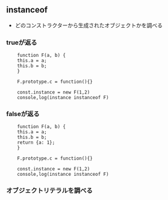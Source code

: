 ## instanceof
- どのコンストラクターから生成されたオブジェクトかを調べる

### trueが返る

        function F(a, b) {
        this.a = a;
        this.b = b;
        }
        
        F.prototype.c = function(){}
        
        const.instance = new F(1,2)
        console,log(instance instanceof F)

### falseが返る
        function F(a, b) {
        this.a = a;
        this.b = b;
        return {a: 1};
        }
        
        F.prototype.c = function(){}
        
        const.instance = new F(1,2)
        console,log(instance instanceof F)
### オブジェクトリテラルを調べる
